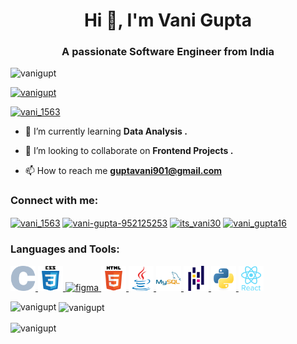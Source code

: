 <h1 align="center">Hi 👋, I'm Vani Gupta</h1>
<h3 align="center">A passionate Software Engineer from India</h3>

<p align="left"> <img src="https://komarev.com/ghpvc/?username=vanigupt&label=Profile%20views&color=0e75b6&style=flat" alt="vanigupt" /> </p>

<p align="left"> <a href="https://github.com/ryo-ma/github-profile-trophy"><img src="https://github-profile-trophy.vercel.app/?username=vanigupt" alt="vanigupt" /></a> </p>

<p align="left"> <a href="https://twitter.com/vani_1563" target="blank"><img src="https://img.shields.io/twitter/follow/vani_1563?logo=twitter&style=for-the-badge" alt="vani_1563" /></a> </p>

- 🌱 I’m currently learning **Data Analysis .**

- 👯 I’m looking to collaborate on **Frontend Projects .**

- 📫 How to reach me **guptavani901@gmail.com**

<h3 align="left">Connect with me:</h3>
<p align="left">
<a href="https://twitter.com/vani_1563" target="blank"><img align="center" src="https://raw.githubusercontent.com/rahuldkjain/github-profile-readme-generator/master/src/images/icons/Social/twitter.svg" alt="vani_1563" height="30" width="40" /></a>
<a href="https://linkedin.com/in/vani-gupta-952125253" target="blank"><img align="center" src="https://raw.githubusercontent.com/rahuldkjain/github-profile-readme-generator/master/src/images/icons/Social/linked-in-alt.svg" alt="vani-gupta-952125253" height="30" width="40" /></a>
<a href="https://www.codechef.com/users/its_vani30" target="blank"><img align="center" src="https://cdn.jsdelivr.net/npm/simple-icons@3.1.0/icons/codechef.svg" alt="its_vani30" height="30" width="40" /></a>
<a href="https://www.leetcode.com/vani_gupta16" target="blank"><img align="center" src="https://raw.githubusercontent.com/rahuldkjain/github-profile-readme-generator/master/src/images/icons/Social/leet-code.svg" alt="vani_gupta16" height="30" width="40" /></a>
</p>

<h3 align="left">Languages and Tools:</h3>
<p align="left"> <a href="https://www.cprogramming.com/" target="_blank" rel="noreferrer"> <img src="https://raw.githubusercontent.com/devicons/devicon/master/icons/c/c-original.svg" alt="c" width="40" height="40"/> </a> <a href="https://www.w3schools.com/css/" target="_blank" rel="noreferrer"> <img src="https://raw.githubusercontent.com/devicons/devicon/master/icons/css3/css3-original-wordmark.svg" alt="css3" width="40" height="40"/> </a> <a href="https://www.figma.com/" target="_blank" rel="noreferrer"> <img src="https://www.vectorlogo.zone/logos/figma/figma-icon.svg" alt="figma" width="40" height="40"/> </a> <a href="https://www.w3.org/html/" target="_blank" rel="noreferrer"> <img src="https://raw.githubusercontent.com/devicons/devicon/master/icons/html5/html5-original-wordmark.svg" alt="html5" width="40" height="40"/> </a> <a href="https://www.java.com" target="_blank" rel="noreferrer"> <img src="https://raw.githubusercontent.com/devicons/devicon/master/icons/java/java-original.svg" alt="java" width="40" height="40"/> </a> <a href="https://www.mysql.com/" target="_blank" rel="noreferrer"> <img src="https://raw.githubusercontent.com/devicons/devicon/master/icons/mysql/mysql-original-wordmark.svg" alt="mysql" width="40" height="40"/> </a> <a href="https://pandas.pydata.org/" target="_blank" rel="noreferrer"> <img src="https://raw.githubusercontent.com/devicons/devicon/2ae2a900d2f041da66e950e4d48052658d850630/icons/pandas/pandas-original.svg" alt="pandas" width="40" height="40"/> </a> <a href="https://www.python.org" target="_blank" rel="noreferrer"> <img src="https://raw.githubusercontent.com/devicons/devicon/master/icons/python/python-original.svg" alt="python" width="40" height="40"/> </a> <a href="https://reactjs.org/" target="_blank" rel="noreferrer"> <img src="https://raw.githubusercontent.com/devicons/devicon/master/icons/react/react-original-wordmark.svg" alt="react" width="40" height="40"/> </a> </p>

<p><img align="left" src="https://github-readme-stats.vercel.app/api/top-langs?username=vanigupt&show_icons=true&locale=en&layout=compact" alt="vanigupt" /></p>

<p>&nbsp;<img align="center" src="https://github-readme-stats.vercel.app/api?username=vanigupt&show_icons=true&locale=en" alt="vanigupt" /></p>

<p><img align="center" src="https://github-readme-streak-stats.herokuapp.com/?user=vanigupt&" alt="vanigupt" /></p>
